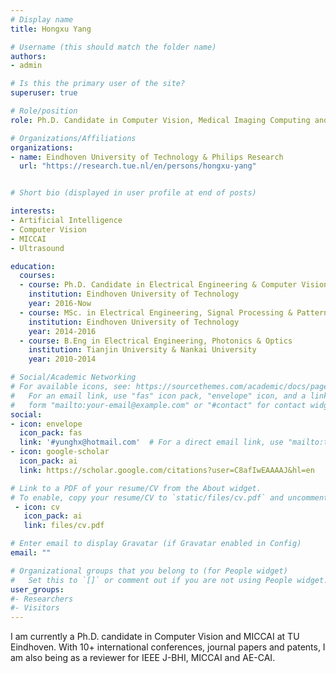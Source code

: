 ```yaml
---
# Display name
title: Hongxu Yang

# Username (this should match the folder name)
authors:
- admin

# Is this the primary user of the site?
superuser: true

# Role/position
role: Ph.D. Candidate in Computer Vision, Medical Imaging Computing and Computer-assited Intervention. 

# Organizations/Affiliations
organizations:
- name: Eindhoven University of Technology & Philips Research
  url: "https://research.tue.nl/en/persons/hongxu-yang"


# Short bio (displayed in user profile at end of posts)

interests:
- Artificial Intelligence
- Computer Vision
- MICCAI
- Ultrasound

education:
  courses:
  - course: Ph.D. Candidate in Electrical Engineering & Computer Vision
    institution: Eindhoven University of Technology
    year: 2016-Now
  - course: MSc. in Electrical Engineering, Signal Processing & Pattern Recognition
    institution: Eindhoven University of Technology
    year: 2014-2016
  - course: B.Eng in Electrical Engineering, Photonics & Optics
    institution: Tianjin University & Nankai University
    year: 2010-2014

# Social/Academic Networking
# For available icons, see: https://sourcethemes.com/academic/docs/page-builder/#icons
#   For an email link, use "fas" icon pack, "envelope" icon, and a link in the
#   form "mailto:your-email@example.com" or "#contact" for contact widget.
social:
- icon: envelope
  icon_pack: fas
  link: '#yunghx@hotmail.com'  # For a direct email link, use "mailto:test@example.org".
- icon: google-scholar
  icon_pack: ai
  link: https://scholar.google.com/citations?user=C8afIwEAAAAJ&hl=en

# Link to a PDF of your resume/CV from the About widget.
# To enable, copy your resume/CV to `static/files/cv.pdf` and uncomment the lines below.
 - icon: cv
   icon_pack: ai
   link: files/cv.pdf

# Enter email to display Gravatar (if Gravatar enabled in Config)
email: ""

# Organizational groups that you belong to (for People widget)
#   Set this to `[]` or comment out if you are not using People widget.
user_groups:
#- Researchers
#- Visitors
---
```

I am currently a Ph.D. candidate in Computer Vision and MICCAI at TU Eindhoven. With 10+ international conferences, journal papers and patents, I am also being as a reviewer for IEEE J-BHI, MICCAI and AE-CAI.
